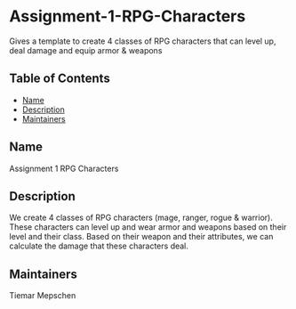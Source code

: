 # Assignment-1-RPG-Characters
Gives a template to create 4 classes of RPG characters that can level up, deal damage and equip armor &amp; weapons

## Table of Contents

- [Name](#name)
- [Description](#description)
- [Maintainers](#maintainers)

## Name
Assignment 1 RPG Characters

## Description
We create 4 classes of RPG characters (mage, ranger, rogue &amp; warrior). These characters can level up and wear armor and weapons based on their level and their class. Based on their weapon and their attributes, we can calculate the damage that these characters deal.

## Maintainers
Tiemar Mepschen
